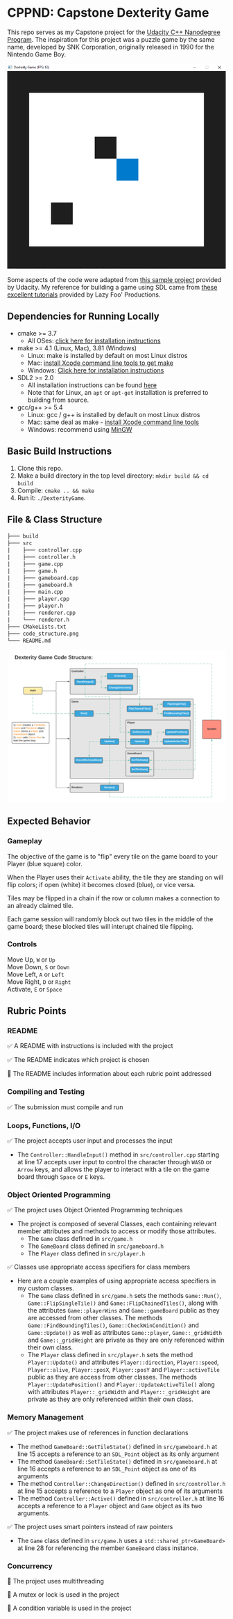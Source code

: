 # CPPND: Capstone Dexterity Game

This repo serves as my Capstone project for the [Udacity C++ Nanodegree Program](https://www.udacity.com/course/c-plus-plus-nanodegree--nd213). The inspiration for this project was a puzzle game by the same name, developed by SNK Corporation, originally released in 1990 for the Nintendo Game Boy.

<img src="dexterity_cpp_gameplay.gif" />

Some aspects of the code were adapted from [this sample project](https://github.com/udacity/CppND-Capstone-Snake-Game) provided by Udacity. My reference for building a game using SDL came from [these excellent tutorials](https://lazyfoo.net/tutorials/SDL/) provided by Lazy Foo' Productions.

## Dependencies for Running Locally

* cmake >= 3.7
  * All OSes: [click here for installation instructions](https://cmake.org/install/)
* make >= 4.1 (Linux, Mac), 3.81 (Windows)
  * Linux: make is installed by default on most Linux distros
  * Mac: [install Xcode command line tools to get make](https://developer.apple.com/xcode/features/)
  * Windows: [Click here for installation instructions](http://gnuwin32.sourceforge.net/packages/make.htm)
* SDL2 >= 2.0
  * All installation instructions can be found [here](https://wiki.libsdl.org/Installation)
  * Note that for Linux, an `apt` or `apt-get` installation is preferred to building from source.
* gcc/g++ >= 5.4
  * Linux: gcc / g++ is installed by default on most Linux distros
  * Mac: same deal as make - [install Xcode command line tools](https://developer.apple.com/xcode/features/)
  * Windows: recommend using [MinGW](http://www.mingw.org/)

## Basic Build Instructions

1. Clone this repo.
2. Make a build directory in the top level directory: `mkdir build && cd build`
3. Compile: `cmake .. && make`
4. Run it: `./DexterityGame`.

## File & Class Structure

```
├─── build
├─── src
|    ├─── controller.cpp
|    ├─── controller.h
|    ├─── game.cpp
|    ├─── game.h
|    ├─── gameboard.cpp
|    ├─── gameboard.h
|    ├─── main.cpp
|    ├─── player.cpp
|    ├─── player.h
|    ├─── renderer.cpp
|    └─── renderer.h
├─── CMakeLists.txt
├─── code_structure.png
└─── README.md
```

<img src="code_structure.png" />

## Expected Behavior

### Gameplay

The objective of the game is to "flip" every tile on the game board to your Player (blue square) color.

When the Player uses their `Activate` ability, the tile they are standing on will flip colors; if open (white) it becomes closed (blue), or vice versa.

Tiles may be flipped in a chain if the row or column makes a connection to an already claimed tile.

Each game session will randomly block out two tiles in the middle of the game board; these blocked tiles will interupt chained tile flipping.

### Controls

  Move Up, `W` or `Up`  
  Move Down, `S` or `Down`  
  Move Left, `A` or `Left`  
  Move Right, `D` or `Right`  
  Activate, `E` or `Space`  

## Rubric Points

### README

:white_check_mark: A README with instructions is included with the project

:white_check_mark: The README indicates which project is chosen

:white_square_button: The README includes information about each rubric point addressed

### Compiling and Testing

:white_check_mark: The submission must compile and run

### Loops, Functions, I/O

:white_check_mark: The project accepts user input and processes the input

- The `Controller::HandleInput()` method in `src/controller.cpp` starting at line 17 accepts user input to control the character through `WASD` or `Arrow` keys, and allows the player to interact with a tile on the game board through `Space` or `E` keys.

### Object Oriented Programming

:white_check_mark: The project uses Object Oriented Programming techniques

- The project is composed of several Classes, each containing relevant member attributes and methods to access or modify those attributes.
  - The `Game` class defined in `src/game.h`
  - The `GameBoard` class defined in `src/gameboard.h`
  - The `Player` class defined in `src/player.h`

:white_check_mark: Classes use appropriate access specifiers for class members

- Here are a couple examples of using appropriate access specifiers in my custom classes.
  - The `Game` class defined in `src/game.h` sets the methods `Game::Run()`, `Game::FlipSingleTile()` and `Game::FlipChainedTiles()`, along with the attributes `Game::playerWins` and `Game::gameBoard` public as they are accessed from other classes. The methods `Game::FindBoundingTiles()`, `Game::CheckWinCondition()` and `Game::Update()` as well as attributes `Game::player`, `Game::_gridWidth` and `Game::_gridHeight` are private as they are only referenced within their own class.
  - The `Player` class defined in `src/player.h` sets the method `Player::Update()` and attributes `Player::direction`, `Player::speed`, `Player::alive`, `Player::posX`, `Player::posY` and `Player::activeTile` public as they are access from other classes. The methods `Player::UpdatePosition()` and `Player::UpdateActiveTile()` along with attributes `Player::_gridWidth` and `Player::_gridHeight` are private as they are only referenced within their own class.

### Memory Management

:white_check_mark: The project makes use of references in function declarations

- The method `GameBoard::GetTileState()` defined in `src/gameboard.h` at line 15 accepts a reference to an `SDL_Point` object as its only argument
- The method `GameBoard::SetTileState()` defined in `src/gameboard.h` at line 16 accepts a reference to an `SDL_Point` object as one of its arguments
- The method `Controller::ChangeDirection()` defined in `src/controller.h` at line 15 accepts a reference to a `Player` object as one of its arguments
- The method `Controller::Active()` defined in `src/controller.h` at line 16 accepts a reference to a `Player` object and `Game` object as its two arguments.

:white_check_mark: The project uses smart pointers instead of raw pointers

- The `Game` class defined in `src/game.h` uses a `std::shared_ptr<GameBoard>` at line 28 for referencing the member `GameBoard` class instance.

### Concurrency

:black_square_button: The project uses multithreading

:black_square_button: A mutex or lock is used in the project

:black_square_button: A condition variable is used in the project
